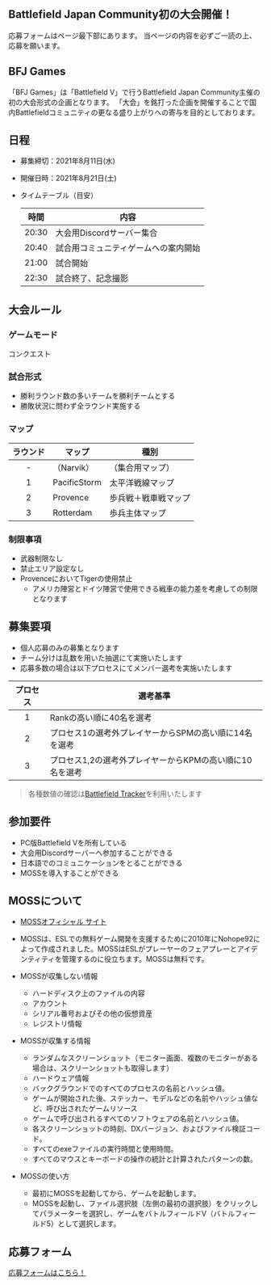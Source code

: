 ## Battlefield Japan Community初の大会開催！
応募フォームはページ最下部にあります。
当ページの内容を必ずご一読の上、応募を願います。

## BFJ Games
「BFJ Games」は「Battlefield V」で行うBattlefield Japan Community主催の初の大会形式の企画となります。
「大会」を銘打った企画を開催することで国内Battlefieldコミュニティの更なる盛り上がりへの寄与を目的としております。

## 日程
- 募集締切：2021年8月11日(水)
- 開催日時：2021年8月21日(土)
- タイムテーブル（目安）

	| 時間 | 内容 |
	| :----: | ---- |
	|20:30|大会用Discordサーバー集合|
	|20:40|試合用コミュニティゲームへの案内開始|
	|21:00|試合開始|
	|22:30|試合終了、記念撮影|

## 大会ルール
### ゲームモード
コンクエスト

### 試合形式
- 勝利ラウンド数の多いチームを勝利チームとする
- 勝敗状況に問わず全ラウンド実施する

### マップ

|ラウンド|マップ|種別|
| :----: | ---- | ---- |
|-|（Narvik）|（集合用マップ）|
|1|PacificStorm|太平洋戦線マップ|
|2|Provence|歩兵戦＋戦車戦マップ|
|3|Rotterdam|歩兵主体マップ|

### 制限事項
- 武器制限なし
- 禁止エリア設定なし
- ProvenceにおいてTigerの使用禁止
  - アメリカ陣営とドイツ陣営で使用できる戦車の能力差を考慮しての制限となります

## 募集要項
- 個人応募のみの募集となります
- チーム分けは乱数を用いた抽選にて実施いたします
- 応募多数の場合は以下プロセスにてメンバー選考を実施いたします

|プロセス|選考基準|
| :----: | ---- |
|1|Rankの高い順に40名を選考|
|2|プロセス1の選考外プレイヤーからSPMの高い順に14名を選考|
|3|プロセス1,2の選考外プレイヤーからKPMの高い順に10名を選考|

> 各種数値の確認は[Battlefield Tracker](https://battlefieldtracker.com/bfv/)を利用いたします

## 参加要件
- PC版Battlefield Vを所有している
- 大会用Discordサーバーへ参加することができる
- 日本語でのコミュニケーションをとることができる
- MOSSを導入することができる

## MOSSについて
- [MOSSオフィシャル サイト](https://nohope.eu)
- MOSSは、ESLでの無料ゲーム開発を支援するために2010年にNohope92によって作成されました。MOSSはESLがプレーヤーのフェアプレーとアイデンティティを管理するのに役立ちます。MOSSは無料です。
- MOSSが収集しない情報
	- ハードディスク上のファイルの内容
	- アカウント
	- シリアル番号およびその他の仮想資産
	- レジストリ情報

- MOSSが収集する情報
	- ランダムなスクリーンショット（モニター画面、複数のモニターがある場合は、スクリーンショットも取得します）
	- ハードウェア情報
	- バックグラウンドでのすべてのプロセスの名前とハッシュ値。
	- ゲームが開始された後、ステッカー、モデルなどの名前やハッシュ値など、呼び出されたゲームリソース
	- ゲームで呼び出されるすべてのソフトウェアの名前とハッシュ値。
	- 各スクリーンショットの時刻、DXバージョン、およびファイル検証コード。
	- すべてのexeファイルの実行時間と使用時間。
	- すべてのマウスとキーボードの操作の統計と計算されたパターンの数。

- MOSSの使い方
	- 最初にMOSSを起動してから、ゲームを起動します。
	- MOSSを起動し、ファイル選択肢（左側の最初の選択肢）をクリックしてパラメーターを選択し、ゲームをバトルフィールドV（バトルフィールド5）として選択します。

## 応募フォーム
[応募フォームはこちら！](https://docs.google.com/forms/d/e/1FAIpQLSc_mlMdYRW-7riQ7cyyM124nCj2pyAqWvxq3pjIS0ZI7dPYRQ/viewform)
